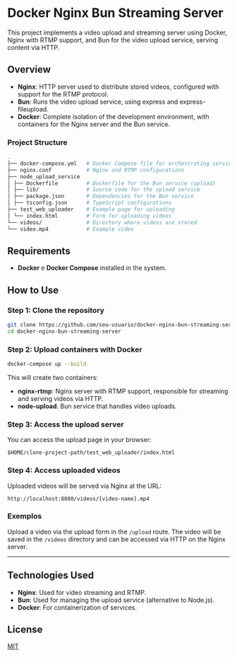 # Docker Nginx Bun Streaming Server

This project implements a video upload and streaming server using Docker, Nginx with RTMP support, and Bun for the video upload service, serving content via HTTP.

## Overview

-   **Nginx**: HTTP server used to distribute stored videos, configured with support for the RTMP protocol.
-   **Bun**: Runs the video upload service, using express and express-fileupload.
-   **Docker**: Complete isolation of the development environment, with containers for the Nginx server and the Bun service.

### Project Structure

```bash
.
├── docker-compose.yml   # Docker Compose file for orchestrating services
├── nginx.conf           # Nginx and RTMP configurations
├── node_upload_service
│ ├── Dockerfile         # Dockerfile for the Bun service (upload)
│ ├── lib/               # Source code for the upload service
│ ├── package.json       # Dependencies for the Bun service
│ ├── tsconfig.json      # TypeScript configurations
├── test_web_uploader    # Example page for uploading
│ └── index.html         # Form for uploading videos
└── videos/              # Directory where videos are stored
└── video.mp4            # Example video
```
## Requirements

- **Docker** e **Docker Compose** installed in the system.

## How to Use

### Step 1: Clone the repository

```bash
git clone https://github.com/seu-usuario/docker-nginx-bun-streaming-server.git
cd docker-nginx-bun-streaming-server
```

### Step 2: Upload containers with Docker

```bash
docker-compose up --build
```

This will create two containers:
- **nginx-rtmp**: Nginx server with RTMP support, responsible for streaming and serving videos via HTTP.
- **node-upload**: Bun service that handles video uploads.

### Step 3: Access the upload server

You can access the upload page in your browser:

```
$HOME/clone-project-path/test_web_uploader/index.html
```

### Step 4: Access uploaded videos

Uploaded videos will be served via Nginx at the URL:

```
http://localhost:8080/videos/[video-name].mp4
```

### Exemplos

Upload a video via the upload form in the `/upload` route. The video will be saved in the `/videos` directory and can be accessed via HTTP on the Nginx server.

---

## Technologies Used

- **Nginx**: Used for video streaming and RTMP.
- **Bun**: Used for managing the upload service (alternative to Node.js).
- **Docker**: For containerization of services.

## License

[MIT](LICENSE)
```
